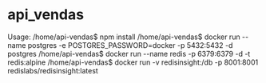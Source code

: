 # api_vendas
Usage: 
/home/api-vendas$ npm install 
/home/api-vendas$ docker run --name postgres -e POSTGRES_PASSWORD=docker -p 5432:5432 -d postgres
/home/api-vendas$ docker run --name redis -p 6379:6379 -d -t redis:alpine
/home/api-vendas$ docker run -v redisinsight:/db -p 8001:8001 redislabs/redisinsight:latest
